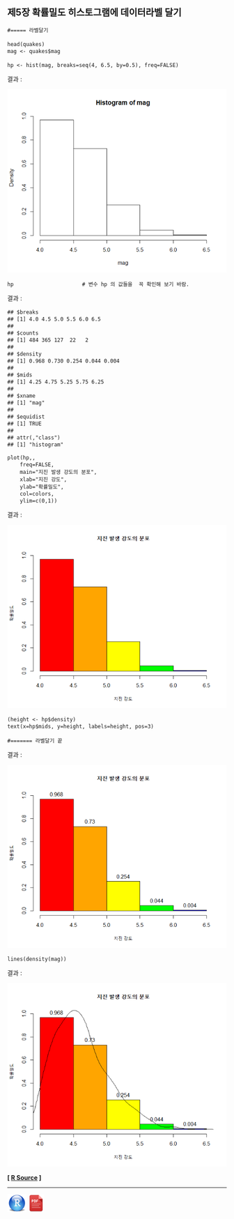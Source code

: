 ## 제5장 확률밀도 히스토그램에 데이터라벨 달기



```{r}
#===== 라벨달기

head(quakes)
mag <- quakes$mag

hp <- hist(mag, breaks=seq(4, 6.5, by=0.5), freq=FALSE)
```

결과  :

![1570060258447](images/1570060258447.png)

```{r}
hp                      # 변수 hp 의 값들을  꼭 확인해 보기 바람.
```

결과 :

```
## $breaks
## [1] 4.0 4.5 5.0 5.5 6.0 6.5
## 
## $counts
## [1] 484 365 127  22   2
## 
## $density
## [1] 0.968 0.730 0.254 0.044 0.004
## 
## $mids
## [1] 4.25 4.75 5.25 5.75 6.25
## 
## $xname
## [1] "mag"
## 
## $equidist
## [1] TRUE
## 
## attr(,"class")
## [1] "histogram"
```



```{r}
plot(hp,, 
	freq=FALSE,
	main="지진 발생 강도의 분포", 
	xlab="지진 강도", 
	ylab="확률밀도",
	col=colors, 
	ylim=c(0,1))
```

결과 :

![1570060295842](images/1570060295842.png)

```{r}
(height <- hp$density)
text(x=hp$mids, y=height, labels=height, pos=3)

#======= 라벨달기 끝
```

결과 :

![1570060312936](images/1570060312936.png)

```{r}
lines(density(mag))
```

결과 :

![1570060334269](images/1570060334269.png)

**[ [R Source](source/ch_5_142_Labelling_PDF_Histogram.R) ]**



------

 [<img src="images/R.png" alt="R" style="zoom:80%;" />](source/ch_5_142_Labelling_PDF_Histogram.R) [<img src="images/pdf_image.png" alt="pdf_image" style="zoom:80%;" />](pdf/ch_5_142_Labelling_PDF_Histogram.pdf)

